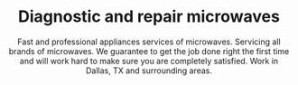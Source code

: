 ---
layout: index
keyword: Microwave repair
title: Diagnostic and repair microwaves
subtitle: "Fast and professional appliances services of microwaves. Servicing all brands of microwaves. We guarantee to get the job done right the first time and will work hard to make sure you are completely satisfied. Work in Dallas, TX and surrounding areas."
---
